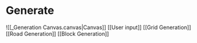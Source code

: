 # Generate
![[_Generation Canvas.canvas|Canvas]]
[[User input]]
[[Grid Generation]]
[[Road Generation]]
[[Block Generation]]